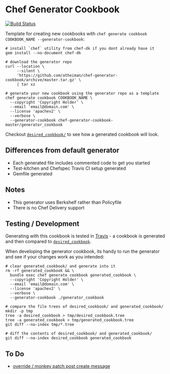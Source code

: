 # Chef Generator Cookbook

[![Build Status](https://travis-ci.org/atheiman/chef-generator-cookbook.svg?branch=master)](https://travis-ci.org/atheiman/chef-generator-cookbook)

Template for creating new cookbooks with `chef generate cookbook COOKBOOK_NAME --generator-cookbook`:

```shell
# install `chef` utility from chef-dk if you dont already have it
gem install --no-document chef-dk

# download the generator repo
curl --location \
     --silent \
     'https://github.com/atheiman/chef-generator-cookbook/archive/master.tar.gz' \
     | tar xz

# generate your new cookbook using the generator repo as a template
chef generate cookbook COOKBOOK_NAME \
  --copyright 'Copyright Holder' \
  --email 'email@domain.com' \
  --license 'apachev2' \
  --verbose \
  --generator-cookbook chef-generator-cookbook-master/generator_cookbook
```

Checkout [`desired_cookbook/`](./desired_cookbook/) to see how a generated cookbook will look.

## Differences from default generator

- Each generated file includes commented code to get you started
- Test-kitchen and Chefspec Travis CI setup generated
- Gemfile generated

## Notes

- This generator uses Berkshelf rather than Policyfile
- There is no Chef Delivery support

## Testing / Development

Generating with this cookbook is tested in [Travis](https://travis-ci.org/atheiman/chef-generator-cookbook/) - a cookbook is generated and then compared to [`desired_cookbook`](./desired_cookbook/).

When developing the generator cookbook, its handy to run the generator and see if your changes work as you intended:

```shell
# clear generated_cookbook/ and generate into it
rm -rf generated_cookbook && \
  bundle exec chef generate cookbook generated_cookbook \
  --copyright 'Copyright Holder' \
  --email 'email@domain.com' \
  --license 'apachev2' \
  --verbose \
  --generator-cookbook ./generator_cookbook

# compare the file trees of desired_cookbook/ and generated_cookbook/
mkdir -p tmp
tree -a desired_cookbook > tmp/desired_cookbook.tree
tree -a generated_cookbook > tmp/generated_cookbook.tree
git diff --no-index tmp/*.tree

# diff the contents of desired_cookbook/ and generated_cookbook/
git diff --no-index desired_cookbook generated_cookbook
```

## To Do

- [override / monkey patch post create message](https://github.com/chef/chef-dk/blob/master/lib/chef-dk/command/generator_commands/cookbook.rb#L100)

